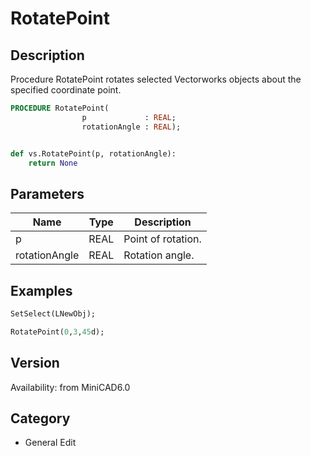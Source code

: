 # RotatePoint

## Description
Procedure RotatePoint rotates selected Vectorworks objects about the specified coordinate point.

```pascal
PROCEDURE RotatePoint(
				p             : REAL;
				rotationAngle : REAL);
```

```python

def vs.RotatePoint(p, rotationAngle):
    return None
```

## Parameters
|Name|Type|Description|
|---|---|---|
|p|REAL|Point of rotation.|
|rotationAngle|REAL|Rotation angle.|

## Examples
```pascal
SetSelect(LNewObj);

RotatePoint(0,3,45d);


```

## Version
Availability: from MiniCAD6.0
## Category
* General Edit

